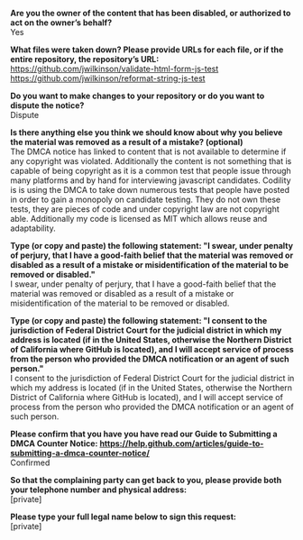 **Are you the owner of the content that has been disabled, or authorized to act on the owner’s behalf?**  
Yes

**What files were taken down? Please provide URLs for each file, or if the entire repository, the repository’s URL:**  
https://github.com/jwilkinson/validate-html-form-js-test  
https://github.com/jwilkinson/reformat-string-js-test  

**Do you want to make changes to your repository or do you want to dispute the notice?**  
Dispute

**Is there anything else you think we should know about why you believe the material was removed as a result of a mistake? (optional)**  
The DMCA notice has linked to content that is not available to determine if any copyright was violated. Additionally the content is not something that is capable of being copyright as it is a common test that people issue through many platforms and by hand for interviewing javascript candidates. Codility is is using the DMCA to take down numerous tests that people have posted in order to gain a monopoly on candidate testing. They do not own these tests, they are pieces of code and under copyright law are not copyright able. Additionally my code is licensed as MIT which allows reuse and adaptability.

**Type (or copy and paste) the following statement: "I swear, under penalty of perjury, that I have a good-faith belief that the material was removed or disabled as a result of a mistake or misidentification of the material to be removed or disabled."**  
I swear, under penalty of perjury, that I have a good-faith belief that the material was removed or disabled as a result of a mistake or misidentification of the material to be removed or disabled.

**Type (or copy and paste) the following statement: "I consent to the jurisdiction of Federal District Court for the judicial district in which my address is located (if in the United States, otherwise the Northern District of California where GitHub is located), and I will accept service of process from the person who provided the DMCA notification or an agent of such person."**  
I consent to the jurisdiction of Federal District Court for the judicial district in which my address is located (if in the United States, otherwise the Northern District of California where GitHub is located), and I will accept service of process from the person who provided the DMCA notification or an agent of such person.

**Please confirm that you have you have read our Guide to Submitting a DMCA Counter Notice: https://help.github.com/articles/guide-to-submitting-a-dmca-counter-notice/**  
Confirmed

**So that the complaining party can get back to you, please provide both your telephone number and physical address:**  
[private]  

**Please type your full legal name below to sign this request:**  
[private]  
